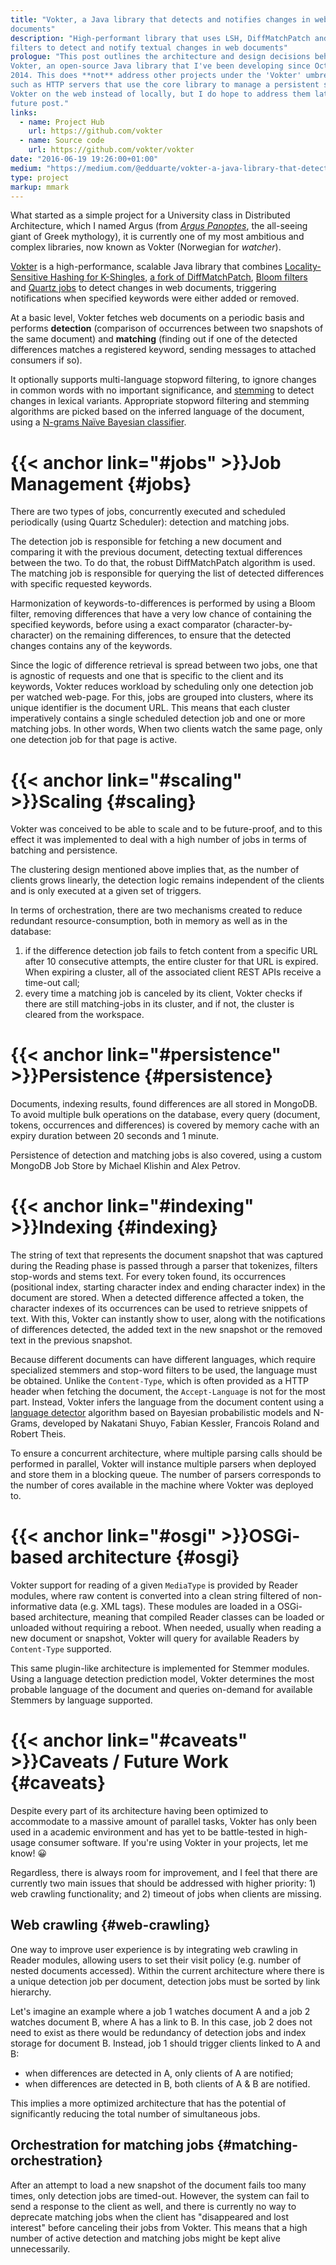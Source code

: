 ```yaml
---
title: "Vokter, a Java library that detects and notifies changes in web
documents"
description: "High-performant library that uses LSH, DiffMatchPatch and Bloom
filters to detect and notify textual changes in web documents"
prologue: "This post outlines the architecture and design decisions behind
Vokter, an open-source Java library that I've been developing since October
2014. This does **not** address other projects under the 'Vokter' umbrella,
such as HTTP servers that use the core library to manage a persistent state of
Vokter on the web instead of locally, but I do hope to address them later in a
future post."
links:
  - name: Project Hub
    url: https://github.com/vokter
  - name: Source code
    url: https://github.com/vokter/vokter
date: "2016-06-19 19:26:00+01:00"
medium: "https://medium.com/@edduarte/vokter-a-java-library-that-detects-changes-in-web-documents-c4d3d399046d"
type: project
markup: mmark
---
```


What started as a simple project for a University class in Distributed
Architecture, which I named Argus (from [*Argus
Panoptes*](https://en.wikipedia.org/wiki/Argus_Panoptes), the all-seeing giant
of Greek mythology), it is currently one of my most ambitious and complex
libraries, now known as Vokter (Norwegian for *watcher*).

[Vokter](https://github.com/vokter/vokter) is a high-performance, scalable Java
library that combines [Locality-Sensitive Hashing for
K-Shingles](https://github.com/edduarte/near-neighbor-search), [a fork of
DiffMatchPatch](https://github.com/edduarte/indexed-diff-match-patch), [Bloom
filters](https://github.com/google/guava/wiki/HashingExplained#bloomfilter) and
[Quartz jobs](http://www.quartz-scheduler.org) to detect changes in web
documents, triggering notifications when specified keywords were either added or
removed.

At a basic level, Vokter fetches web documents on a periodic basis and performs
**detection** (comparison of occurrences between two snapshots of the same
document) and **matching** (finding out if one of the detected differences
matches a registered keyword, sending messages to attached consumers if so).

It optionally supports multi-language stopword filtering, to ignore changes in
common words with no important significance, and
[stemming](http://snowball.tartarus.org/) to detect changes in lexical variants.
Appropriate stopword filtering and stemming algorithms are picked based on the
inferred language of the document, using a [N-grams Naïve Bayesian
classifier](https://github.com/optimaize/language-detector).


# {{< anchor link="#jobs" >}}Job Management {#jobs}

There are two types of jobs, concurrently executed and scheduled periodically
(using Quartz Scheduler): detection and matching jobs.

The detection job is responsible for fetching a new document and comparing it
with the previous document, detecting textual differences between the two. To
do that, the robust DiffMatchPatch algorithm is used. The matching job is
responsible for querying the list of detected differences with specific
requested keywords.

Harmonization of keywords-to-differences is performed by using a Bloom filter,
removing differences that have a very low chance of containing the specified
keywords, before using a exact comparator (character-by-character) on the
remaining differences, to ensure that the detected changes contains any of the
keywords.

Since the logic of difference retrieval is spread between two jobs, one that is
agnostic of requests and one that is specific to the client and its keywords,
Vokter reduces workload by scheduling only one detection job per watched
web-page. For this, jobs are grouped into clusters, where its unique identifier
is the document URL. This means that each cluster imperatively contains a single
scheduled detection job and one or more matching jobs. In other words, When two
clients watch the same page, only one detection job for that page is active.


# {{< anchor link="#scaling" >}}Scaling {#scaling}

Vokter was conceived to be able to scale and to be future-proof, and to this
effect it was implemented to deal with a high number of jobs in terms of
batching and persistence.

The clustering design mentioned above implies that, as the number of clients
grows linearly, the detection logic remains independent of the clients and is
only executed at a given set of triggers.

In terms of orchestration, there are two mechanisms created to reduce redundant
resource-consumption, both in memory as well as in the database:

1. if the difference detection job fails to fetch content from a specific URL
   after 10 consecutive attempts, the entire cluster for that URL is expired.
   When expiring a cluster, all of the associated client REST APIs receive a
   time-out call;
2. every time a matching job is canceled by its client, Vokter checks if there
   are still matching-jobs in its cluster, and if not, the cluster is cleared
   from the workspace.

# {{< anchor link="#persistence" >}}Persistence {#persistence}

Documents, indexing results, found differences are all stored in MongoDB. To
avoid multiple bulk operations on the database, every query (document, tokens,
occurrences and differences) is covered by memory cache with an expiry duration
between 20 seconds and 1 minute.

Persistence of detection and matching jobs is also covered, using a custom
MongoDB Job Store by Michael Klishin and Alex Petrov.


# {{< anchor link="#indexing" >}}Indexing {#indexing}

The string of text that represents the document snapshot that was captured
during the Reading phase is passed through a parser that tokenizes, filters
stop-words and stems text. For every token found, its occurrences (positional
index, starting character index and ending character index) in the document are
stored. When a detected difference affected a token, the character indexes of
its occurrences can be used to retrieve snippets of text. With this, Vokter can
instantly show to user, along with the notifications of differences detected,
the added text in the new snapshot or the removed text in the previous snapshot.

Because different documents can have different languages, which require
specialized stemmers and stop-word filters to be used, the language must be
obtained. Unlike the ``Content-Type``, which is often provided as a HTTP header
when fetching the document, the ``Accept-Language`` is not for the most part.
Instead, Vokter infers the language from the document content using a [language
detector](https://github.com/optimaize/language-detector) algorithm based on
Bayesian probabilistic models and N-Grams, developed by Nakatani Shuyo, Fabian
Kessler, Francois Roland and Robert Theis.

To ensure a concurrent architecture, where multiple parsing calls should be
performed in parallel, Vokter will instance multiple parsers when deployed and
store them in a blocking queue. The number of parsers corresponds to the number
of cores available in the machine where Vokter was deployed to.


# {{< anchor link="#osgi" >}}OSGi-based architecture {#osgi}

Vokter support for reading of a given ``MediaType`` is provided by Reader
modules, where raw content is converted into a clean string filtered of non-
informative data (e.g. XML tags). These modules are loaded in a OSGi-based
architecture, meaning that compiled Reader classes can be loaded or unloaded
without requiring a reboot. When needed, usually when reading a new document or
snapshot, Vokter will query for available Readers by ``Content-Type`` supported.

This same plugin-like architecture is implemented for Stemmer modules. Using a
language detection prediction model, Vokter determines the most probable
language of the document and queries on-demand for available Stemmers by
language supported.


# {{< anchor link="#caveats" >}}Caveats / Future Work {#caveats}

Despite every part of its architecture having been optimized to accommodate to a
massive amount of parallel tasks, Vokter has only been used in a academic
environment and has yet to be battle-tested in high-usage consumer software. If
you're using Vokter in your projects, let me know! 😀

Regardless, there is always room for improvement, and I feel that there are
currently two main issues that should be addressed with higher priority: 1) web
crawling functionality; and 2) timeout of jobs when clients are missing.

## Web crawling {#web-crawling}

One way to improve user experience is by integrating web crawling in Reader
modules, allowing users to set their visit policy (e.g. number of nested
documents accessed). Within the current architecture where there is a unique
detection job per document, detection jobs must be sorted by link hierarchy.

Let's imagine an example where a job 1 watches document A and a job 2 watches
document B, where A has a link to B. In this case, job 2 does not need to exist
as there would be redundancy of detection jobs and index storage for document B.
Instead, job 1 should trigger clients linked to A and B:

- when differences are detected in A, only clients of A are notified;
- when differences are detected in B, both clients of A & B are notified.

This implies a more optimized architecture that has the potential of
significantly reducing the total number of simultaneous jobs.

## Orchestration for matching jobs {#matching-orchestration}

After an attempt to load a new snapshot of the document fails too many times,
only detection jobs are timed-out. However, the system can fail to send a
response to the client as well, and there is currently no way to deprecate
matching jobs when the client has "disappeared and lost interest" before
canceling their jobs from Vokter. This means that a high number of active
detection and matching jobs might be kept alive unnecessarily.

